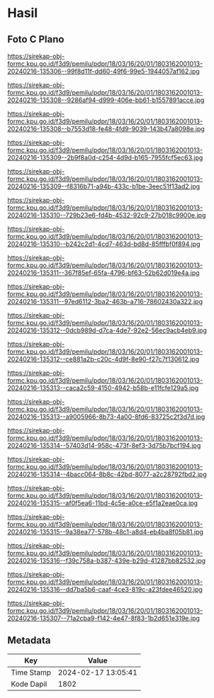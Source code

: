 # Hasil

## Foto C Plano

https://sirekap-obj-formc.kpu.go.id/f3d9/pemilu/pdpr/18/03/16/20/01/1803162001013-20240216-135306--99f8d11f-dd60-49f6-99e5-1944057af162.jpg

https://sirekap-obj-formc.kpu.go.id/f3d9/pemilu/pdpr/18/03/16/20/01/1803162001013-20240216-135308--9286af94-d999-406e-bb61-b1557891acce.jpg

https://sirekap-obj-formc.kpu.go.id/f3d9/pemilu/pdpr/18/03/16/20/01/1803162001013-20240216-135308--b7553d18-fe48-4fd9-9039-143b47a8098e.jpg

https://sirekap-obj-formc.kpu.go.id/f3d9/pemilu/pdpr/18/03/16/20/01/1803162001013-20240216-135309--2b9f8a0d-c254-4d9d-b165-7955fcf5ec63.jpg

https://sirekap-obj-formc.kpu.go.id/f3d9/pemilu/pdpr/18/03/16/20/01/1803162001013-20240216-135309--f8316b71-a94b-433c-b1be-3eec51f13ad2.jpg

https://sirekap-obj-formc.kpu.go.id/f3d9/pemilu/pdpr/18/03/16/20/01/1803162001013-20240216-135310--729b23e6-fd4b-4532-92c9-27b018c9900e.jpg

https://sirekap-obj-formc.kpu.go.id/f3d9/pemilu/pdpr/18/03/16/20/01/1803162001013-20240216-135310--b242c2d1-4cd7-463d-bd8d-85fffbf0f894.jpg

https://sirekap-obj-formc.kpu.go.id/f3d9/pemilu/pdpr/18/03/16/20/01/1803162001013-20240216-135311--367f85ef-65fa-4796-bf63-52b62d019e4a.jpg

https://sirekap-obj-formc.kpu.go.id/f3d9/pemilu/pdpr/18/03/16/20/01/1803162001013-20240216-135311--97ed6112-3ba2-463b-a716-78602430a322.jpg

https://sirekap-obj-formc.kpu.go.id/f3d9/pemilu/pdpr/18/03/16/20/01/1803162001013-20240216-135312--0dcb989d-d7ca-4de7-92e2-56ec9acb4eb9.jpg

https://sirekap-obj-formc.kpu.go.id/f3d9/pemilu/pdpr/18/03/16/20/01/1803162001013-20240216-135312--ce881a2b-c20c-4d9f-8e90-f27c7f130612.jpg

https://sirekap-obj-formc.kpu.go.id/f3d9/pemilu/pdpr/18/03/16/20/01/1803162001013-20240216-135313--caca2c59-4150-4942-b58b-e11fcfe129a5.jpg

https://sirekap-obj-formc.kpu.go.id/f3d9/pemilu/pdpr/18/03/16/20/01/1803162001013-20240216-135313--a9005966-8b73-4a00-8fd6-83725c2f3d7d.jpg

https://sirekap-obj-formc.kpu.go.id/f3d9/pemilu/pdpr/18/03/16/20/01/1803162001013-20240216-135314--57403d14-958c-473f-8ef3-3d75b7bcf194.jpg

https://sirekap-obj-formc.kpu.go.id/f3d9/pemilu/pdpr/18/03/16/20/01/1803162001013-20240216-135314--4bacc064-8b8c-42bd-8077-a2c28792fbd2.jpg

https://sirekap-obj-formc.kpu.go.id/f3d9/pemilu/pdpr/18/03/16/20/01/1803162001013-20240216-135315--af0f5ea6-11bd-4c5e-a0ce-e5f1a2eae0ca.jpg

https://sirekap-obj-formc.kpu.go.id/f3d9/pemilu/pdpr/18/03/16/20/01/1803162001013-20240216-135315--9a38ea77-578b-48c1-a8d4-eb4ba8f05b81.jpg

https://sirekap-obj-formc.kpu.go.id/f3d9/pemilu/pdpr/18/03/16/20/01/1803162001013-20240216-135316--f39c758a-b387-439e-b29d-41287bb82532.jpg

https://sirekap-obj-formc.kpu.go.id/f3d9/pemilu/pdpr/18/03/16/20/01/1803162001013-20240216-135316--dd7ba5b6-caaf-4ce3-819c-a23fdee46520.jpg

https://sirekap-obj-formc.kpu.go.id/f3d9/pemilu/pdpr/18/03/16/20/01/1803162001013-20240216-135307--71a2cba9-f142-4e47-8f83-1b2d651e319e.jpg


## Metadata

| Key        | Value               |
| ---------- | ------------------- |
| Time Stamp | 2024-02-17 13:05:41 |
| Kode Dapil | 1802                |



